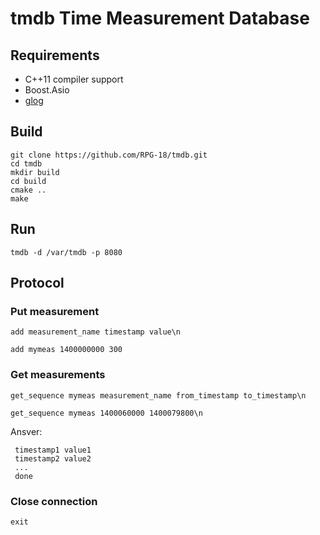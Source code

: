 # tmdb Time Measurement Database


## Requirements

* C++11 compiler support
* Boost.Asio
* [glog](https://code.google.com/p/google-glog/)

## Build

    git clone https://github.com/RPG-18/tmdb.git
    cd tmdb
    mkdir build
    cd build
    cmake ..
    make
    
## Run

    tmdb -d /var/tmdb -p 8080
    
## Protocol

### Put measurement
    
    add measurement_name timestamp value\n
    
```add mymeas 1400000000 300```

### Get measurements

    get_sequence mymeas measurement_name from_timestamp to_timestamp\n
    
```get_sequence mymeas 1400060000 1400079800\n```

Ansver:
    
     timestamp1 value1
     timestamp2 value2
     ...
     done

### Close connection

    exit
    
    